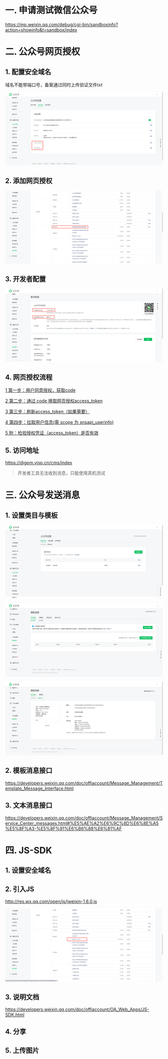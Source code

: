# 一. 申请测试微信公众号

https://mp.weixin.qq.com/debug/cgi-bin/sandboxinfo?action=showinfo&t=sandbox/index

# 二. 公众号网页授权

## 1. 配置安全域名

域名不能带端口号，备案通过同时上传验证文件txt

![](doc/assets/1.png)

## 2. 添加网页授权

![](doc/assets/2.png)

## 3. 开发者配置

![](doc/assets/3.png)

## 4. 网页授权流程
[1 第一步：用户同意授权，获取code](https://developers.weixin.qq.com/doc/offiaccount/OA_Web_Apps/Wechat_webpage_authorization.html#0)

[2 第二步：通过 code 换取网页授权access_token](https://developers.weixin.qq.com/doc/offiaccount/OA_Web_Apps/Wechat_webpage_authorization.html#1)

[3 第三步：刷新access_token（如果需要）](https://developers.weixin.qq.com/doc/offiaccount/OA_Web_Apps/Wechat_webpage_authorization.html#2)

[4 第四步：拉取用户信息(需 scope 为 snsapi_userinfo)](https://developers.weixin.qq.com/doc/offiaccount/OA_Web_Apps/Wechat_webpage_authorization.html#3)

[5 附：检验授权凭证（access_token）是否有效](https://developers.weixin.qq.com/doc/offiaccount/OA_Web_Apps/Wechat_webpage_authorization.html#4)

## 5. 访问地址

https://digpm.vjsp.cn/cms/index

> 开发者工具无法收到消息，只能使用真机测试

# 三. 公众号发送消息

## 1. 设置类目与模板

![](doc/assets/4.png)

![](doc/assets/5.png)

![](doc/assets/6.png)

## 2. 模板消息接口

https://developers.weixin.qq.com/doc/offiaccount/Message_Management/Template_Message_Interface.html

## 3. 文本消息接口

https://developers.weixin.qq.com/doc/offiaccount/Message_Management/Service_Center_messages.html#%E5%AE%A2%E6%9C%8D%E6%8E%A5%E5%8F%A3-%E5%8F%91%E6%B6%88%E6%81%AF

# 四. JS-SDK

## 1. 设置安全域名

## 2. 引入JS

http://res.wx.qq.com/open/js/jweixin-1.6.0.js

![](doc/assets/7.png)

## 3. 说明文档

https://developers.weixin.qq.com/doc/offiaccount/OA_Web_Apps/JS-SDK.html

## 4. 分享

## 5. 上传图片

